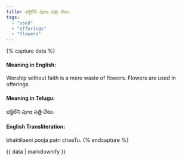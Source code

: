 ```yaml
---
title: భక్తిలేని పూజ పత్రి చేటు.
tags:
  - "used"
  - "offerings"
  - "flowers"
---
```


{% capture data %}
#### Meaning in English:
Worship without faith is a mere waste of flowers.
Flowers are used in offerings.

#### Meaning in Telugu:
భక్తిలేని పూజ పత్రి చేటు.

#### English Transliteration:
bhaktilaeni pooja patri chaeTu.
{% endcapture %}

{{ data | markdownify }}

